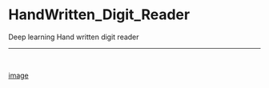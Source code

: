 # HandWritten_Digit_Reader
Deep learning Hand written digit reader
<br/>
<hr/>
<br/>

[image](https://github.com/jyothissJayadev/HandWritten_Digit_Reader/assets/129422614/843505e7-0cbb-4742-9cdb-7d996115eba2)

